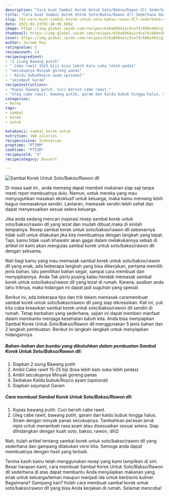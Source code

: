 ```yaml
---
description: "Cara buat Sambal Korek Untuk Soto/Bakso/Rawon dll Sederhana dan Mudah Dibuat"
title: "Cara buat Sambal Korek Untuk Soto/Bakso/Rawon dll Sederhana dan Mudah Dibuat"
slug: 741-cara-buat-sambal-korek-untuk-soto-bakso-rawon-dll-sederhana-dan-mudah-dibuat
date: 2021-03-23T02:48:06.606Z
image: https://img-global.cpcdn.com/recipes/616a8964a1c9ce74/680x482cq70/sambal-korek-untuk-sotobaksorawon-dll-foto-resep-utama.jpg
thumbnail: https://img-global.cpcdn.com/recipes/616a8964a1c9ce74/680x482cq70/sambal-korek-untuk-sotobaksorawon-dll-foto-resep-utama.jpg
cover: https://img-global.cpcdn.com/recipes/616a8964a1c9ce74/680x482cq70/sambal-korek-untuk-sotobaksorawon-dll-foto-resep-utama.jpg
author: Jerome Ray
ratingvalue: 5
reviewcount: 14
recipeingredient:
- "2 siung Bawang putih"
- " Cabe rawit 1525 biji bisa lebih kalo suka lebih pedas"
- "secukupnya Minyak goreng panas"
- " Kaldu bubukRoyco ayam opsional"
- "sejumput Garam"
recipeinstructions:
- "Kupas bawang putih. Cuci bersih cabe rawit."
- "Uleg cabe rawit, bawang putih, garam dan kaldu bubuk hingga halus. Siram dengan minyak panas secukupnya. Tambahkan perasan jeruk nipis untuk menambah rasa asam atau disesuaikan sesuai selera. Siap dihidangkan dengan kuah soto, bakso, rawon, dll😉"
categories:
- Resep
tags:
- sambal
- korek
- untuk

katakunci: sambal korek untuk 
nutrition: 160 calories
recipecuisine: Indonesian
preptime: "PT39M"
cooktime: "PT53M"
recipeyield: "3"
recipecategory: Dessert

---
```



![Sambal Korek Untuk Soto/Bakso/Rawon dll](https://img-global.cpcdn.com/recipes/616a8964a1c9ce74/680x482cq70/sambal-korek-untuk-sotobaksorawon-dll-foto-resep-utama.jpg)

Di masa  saat ini , anda memang dapat membeli makanan siap saji tanpa mesti repot membuatnya dulu. Namun, untuk mereka yang mau menyuguhkan masakan eksklusif untuk keluarga, maka kamu memang lebih bagus memasaknya sendiri. Lantaran, memasak sendiri lebih sehat dan dapat menyesuaikan sesuai selera keluarga.

Jika anda sedang mencari inspirasi resep sambal korek untuk soto/bakso/rawon dll yang lezat dan mudah dibuat,maka di sinilah tempatnya. Resep sambal korek untuk soto/bakso/rawon dll  sebenarnya tidak sulit untuk dilakukan jika kita membuatnya dengan langkah yang tepat. Tapi, kamu tidak usah khawatir akan gagal dalam melakukannya 
sebab di artikel ini kami akan mengulas sambal korek untuk soto/bakso/rawon dll dengan seksama.  



Nah bagi kamu yang mau memasak sambal korek untuk soto/bakso/rawon dll yang enak, ada beberapa langkah yang bisa dikerjakan, pertama memilih jenis bahan, lalu pemilihan bahan segar, sampai cara membuat dan menyajikannya. Anda Tak perlu pusing kalau hendak memasak sambal korek untuk soto/bakso/rawon dll yang lezat di rumah. Karena, asalkan anda  tahu triknya, maka hidangan ini dapat jadi suguhan yang spesial.

Berikut ini, ada beberapa tips dan trik dalam memasak caramembuat sambal korek untuk soto/bakso/rawon dll yang siap dikreasikan. Kali ini, yuk kita coba kreasikan sambal korek untuk soto/bakso/rawon dll sendiri di rumah. Tetap berbahan yang sederhana, sajian ini dapat memberi manfaat dalam membantu menjaga kesehatan tubuh kita. Anda bisa menyiapkan Sambal Korek Untuk Soto/Bakso/Rawon dll menggunakan 5 jenis bahan dan 2 langkah pembuatan. Berikut ini langkah-langkah untuk menyiapkan hidangannya.

<!--inarticleads1-->

##### Bahan-bahan dan bumbu yang dibutuhkan dalam pembuatan Sambal Korek Untuk Soto/Bakso/Rawon dll:

1. Siapkan 2 siung Bawang putih
1. Ambil  Cabe rawit 15-25 biji (bisa lebih kalo suka lebih pedas)
1. Ambil secukupnya Minyak goreng panas
1. Sediakan  Kaldu bubuk/Royco ayam (opsional)
1. Siapkan sejumput Garam




<!--inarticleads2-->

##### Cara membuat Sambal Korek Untuk Soto/Bakso/Rawon dll:

1. Kupas bawang putih. Cuci bersih cabe rawit.
1. Uleg cabe rawit, bawang putih, garam dan kaldu bubuk hingga halus. Siram dengan minyak panas secukupnya. Tambahkan perasan jeruk nipis untuk menambah rasa asam atau disesuaikan sesuai selera. Siap dihidangkan dengan kuah soto, bakso, rawon, dll😉




Nah, itulah artikel tentang  sambal korek untuk soto/bakso/rawon dll  yang sederhana dan gampang dilakukan versi kita. Semoga anda dapat membuatnya dengan hasil yang terbaik. 

Terima kasih kamu telah menggunakan resep yang kami tampilkan di sini. Besar harapan kami, cara membuat  Sambal Korek Untuk Soto/Bakso/Rawon dll sederhana di atas dapat membantu Anda menyiapkan makanan yang enak untuk keluarga/teman maupun menjadi ide untuk berbisnis kuliner. Bagaimana? Gampang kan? Itulah cara membuat sambal korek untuk soto/bakso/rawon dll yang bisa Anda kerjakan di rumah. Selamat mencoba!

